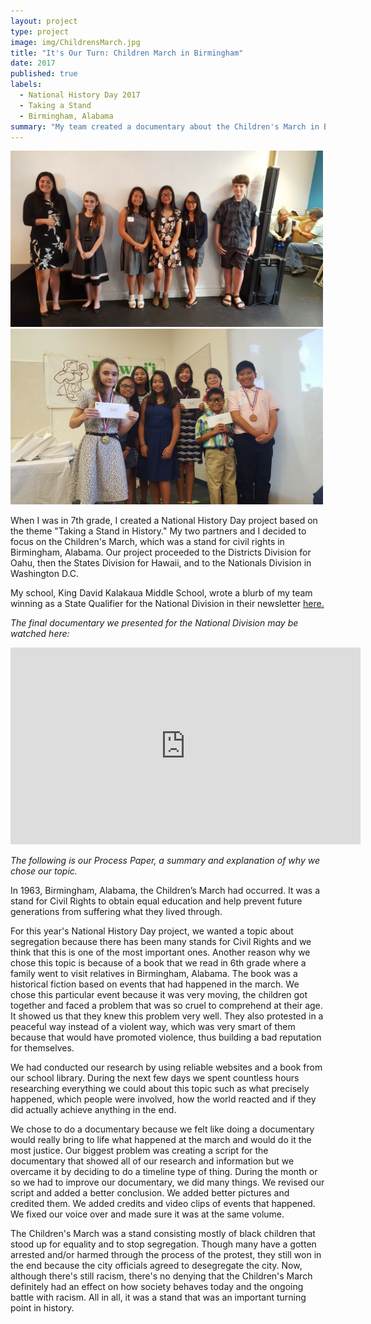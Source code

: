 ```yaml
---
layout: project
type: project
image: img/ChildrensMarch.jpg
title: "It's Our Turn: Children March in Birmingham"
date: 2017
published: true
labels:
  - National History Day 2017
  - Taking a Stand
  - Birmingham, Alabama
summary: "My team created a documentary about the Children's March in Birmingham, Alabama, 1963."
---
```


<div class="text-center p-4">
  <img width="500px" src="../img/NHD2017StateQualifiers.jpg" class="img-thumbnail" >
  <img width="500px" src="../img/NHD2017NationalQualifiers.jpg" class="img-thumbnail" >
  <!--<img width="200px" src="../img/micromouse/micromouse-circuit.png" class="img-thumbnail" > -->
</div>

When I was in 7th grade, I created a National History Day project based on the theme "Taking a Stand in History." My two partners and I decided to focus on the Children's March, which was a stand for civil rights in Birmingham, Alabama. Our project proceeded to the Districts Division for Oahu, then the States Division for Hawaii, and to the Nationals Division in Washington D.C.


My school, King David Kalakaua Middle School, wrote a blurb of my team winning as a State Qualifier for the National Division in their newsletter [here.](https://www.kalakauamiddle.org/ourpages/auto/2016/8/8/38704617/2017_05%20KMS%20Newsletter.pdf)

*The final documentary we presented for the National Division may be watched here:*
<iframe width="560" height="315" src="https://www.youtube.com/embed/XD5l2r5Hgcw?si=zGqjLKOngu1dIgHC" title="YouTube video player" frameborder="0" allow="accelerometer; autoplay; clipboard-write; encrypted-media; gyroscope; picture-in-picture; web-share" allowfullscreen></iframe>

*The following is our Process Paper, a summary and explanation of why we chose our topic.*

In 1963, Birmingham, Alabama, the Children’s March had occurred. It was a stand for Civil Rights to obtain equal education and help prevent future generations from suffering what they lived through.


For this year's National History Day project, we wanted a topic about segregation because there has been many stands for Civil Rights and we think that this is one of the most important ones. Another reason why we chose this topic is because of a book that we read in 6th grade where a family went to visit relatives in Birmingham, Alabama. The book was a historical fiction based on events that had happened in the march. We chose this particular event because it was very moving, the children got together and faced a problem that was so cruel to comprehend at their age. It showed us that they knew this problem very well. They also protested in a peaceful way instead of a violent way, which was very smart of them because that would have promoted violence, thus building a bad reputation for themselves. 

We had conducted our research by using reliable websites and a book from our school library. During the next few days we spent countless hours researching everything we could about this topic such as what precisely happened, which people were involved, how the world reacted and if they did actually achieve anything in the end. 

We chose to do a documentary because we felt like doing a documentary would really bring to life what happened at the march and would do it the most justice. Our biggest problem was creating a script for the documentary that showed all of our research and information but we overcame it by deciding to do a timeline type of thing. During the month or so we had to improve our documentary, we did many things. We revised our script and added a better conclusion. We added better pictures and credited them. We added credits and video clips of events that happened. We fixed our voice over and made sure it was at the same volume. 

The Children's March was a stand consisting mostly of black children that stood up for equality and to stop segregation. Though many have a gotten arrested and/or harmed through the process of the protest, they still won in the end because the city officials agreed to desegregate the city. Now, although there's still racism, there's no denying that the Children's March definitely had an effect on how society behaves today and the ongoing battle with racism. All in all, it was a stand that was an important turning point in history. 
